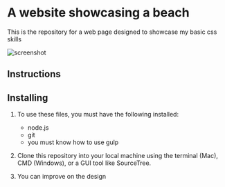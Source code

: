 # A website showcasing a beach

This is the repository for a web page designed to showcase my basic css skills

![screenshot](https://github.com/richardbentil/white-sands/blob/master/dist/images/white-sands.png)

## Instructions

## Installing

1. To use these files, you must have the following installed:

   - node.js
   - git
   - you must know how to use gulp

2. Clone this repository into your local machine using the terminal (Mac), CMD (Windows), or a GUI tool like SourceTree.

3. You can improve on the design
